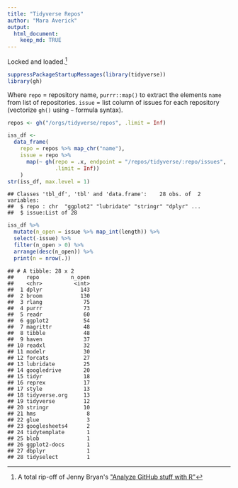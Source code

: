 ```yaml
---
title: "Tidyverse Repos"
author: "Mara Averick"
output:
  html_document:
    keep_md: TRUE
---
```




Locked and loaded.[^1]


```r
suppressPackageStartupMessages(library(tidyverse))
library(gh)
```

Where `repo` = repository name, `purrr::map()` to extract the elements `name` from list of repositories. `issue` = list column of issues for each repository (vectorize `gh()` using `~` formula syntax).


```r
repos <- gh("/orgs/tidyverse/repos", .limit = Inf)
```


```r
iss_df <-
  data_frame(
    repo = repos %>% map_chr("name"),
    issue = repo %>%
      map(~ gh(repo = .x, endpoint = "/repos/tidyverse/:repo/issues",
               .limit = Inf))
    )
str(iss_df, max.level = 1)
```

```
## Classes 'tbl_df', 'tbl' and 'data.frame':	28 obs. of  2 variables:
##  $ repo : chr  "ggplot2" "lubridate" "stringr" "dplyr" ...
##  $ issue:List of 28
```


```r
iss_df %>%
  mutate(n_open = issue %>% map_int(length)) %>%
  select(-issue) %>%
  filter(n_open > 0) %>%
  arrange(desc(n_open)) %>%
  print(n = nrow(.))
```

```
## # A tibble: 28 x 2
##    repo          n_open
##    <chr>          <int>
##  1 dplyr            143
##  2 broom            130
##  3 rlang             75
##  4 purrr             73
##  5 readr             60
##  6 ggplot2           54
##  7 magrittr          48
##  8 tibble            48
##  9 haven             37
## 10 readxl            32
## 11 modelr            30
## 12 forcats           27
## 13 lubridate         25
## 14 googledrive       20
## 15 tidyr             18
## 16 reprex            17
## 17 style             13
## 18 tidyverse.org     13
## 19 tidyverse         12
## 20 stringr           10
## 21 hms                8
## 22 glue               3
## 23 googlesheets4      2
## 24 tidytemplate       1
## 25 blob               1
## 26 ggplot2-docs       1
## 27 dbplyr             1
## 28 tidyselect         1
```


[^1]: A total rip-off of Jenny Bryan's ["Analyze GitHub stuff with R"](https://github.com/jennybc/analyze-github-stuff-with-r)
